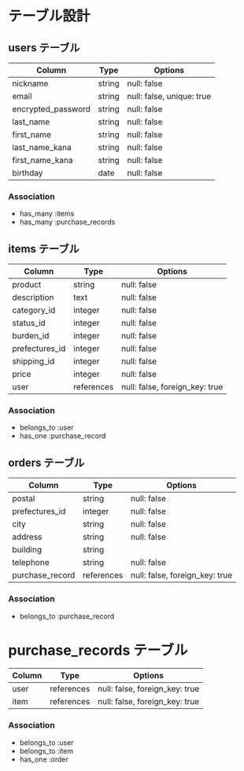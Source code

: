 # テーブル設計

## users テーブル

| Column             | Type   | Options                   |
| ------------------ | ------ | ------------------------- |
| nickname           | string | null: false               |
| email              | string | null: false, unique: true |
| encrypted_password | string | null: false               |
| last_name          | string | null: false               |
| first_name         | string | null: false               |
| last_name_kana     | string | null: false               |
| first_name_kana    | string | null: false               |
| birthday           | date   | null: false               |

### Association

- has_many :items
- has_many :purchase_records

## items テーブル

| Column         | Type         | Options                        |
| -------------- | ------------ | ------------------------------ |
| product        | string       | null: false                    |
| description    | text         | null: false                    |
| category_id    | integer      | null: false                    |
| status_id      | integer      | null: false                    |
| burden_id      | integer      | null: false                    |
| prefectures_id | integer      | null: false                    |
| shipping_id    | integer      | null: false                    |
| price          | integer      | null: false                    |
| user           | references   | null: false, foreign_key: true |

### Association

- belongs_to :user
- has_one :purchase_record


## orders テーブル

| Column          | Type         | Options                        |
| --------------- | ------------ | ------------------------------ |
| postal          | string       | null: false                    |
| prefectures_id  | integer      | null: false                    |
| city            | string       | null: false                    |
| address         | string       | null: false                    |
| building        | string       |                                |
| telephone       | string       | null: false                    |
| purchase_record | references   | null: false, foreign_key: true |

### Association

- belongs_to :purchase_record

# purchase_records テーブル

| Column          | Type         | Options                        |
| --------------- | ------------ | ------------------------------ |
| user            | references   | null: false, foreign_key: true |
| item            | references   | null: false, foreign_key: true |

### Association

- belongs_to :user
- belongs_to :item
- has_one :order